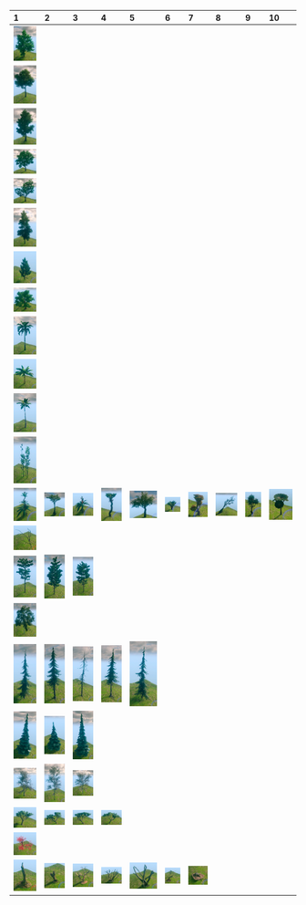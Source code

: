 |1|2|3|4|5|6|7|8|9|10|
|:--|:--|:--|:--|:--|:--|:--|:--|:--|:--|
|![tree01.png](img/tree01.png)| | | | | | | | | |
|![tree02.png](img/tree02.png)| | | | | | | | | |
|![tree03.png](img/tree03.png)| | | | | | | | | |
|![tree04.png](img/tree04.png)| | | | | | | | | |
|![tree05.png](img/tree05.png)| | | | | | | | | |
|![tree06.png](img/tree06.png)| | | | | | | | | |
|![tree07.png](img/tree07.png)| | | | | | | | | |
|![tree08.png](img/tree08.png)| | | | | | | | | |
|![tree09.png](img/tree09.png)| | | | | | | | | |
|![tree10.png](img/tree10.png)| | | | | | | | | |
|![tree11.png](img/tree11.png)| | | | | | | | | |
|![tree12.png](img/tree12.png)| | | | | | | | | |
|![tree13_1.png](img/tree13_1.png)|![tree13_2.png](img/tree13_2.png)|![tree13_4.png](img/tree13_4.png)|![tree13_5.png](img/tree13_5.png)|![tree13_6.png](img/tree13_6.png)|![tree13_8.png](img/tree13_8.png)|![tree13_10.png](img/tree13_10.png)|![tree13_11.png](img/tree13_11.png)|![tree13_13.png](img/tree13_13.png)|![tree13_14.png](img/tree13_14.png)|
|![tree14.png](img/tree14.png)| | | | | | | | | |
|![tree15_1.png](img/tree15_1.png)|![tree15_2.png](img/tree15_2.png)|![tree15_3.png](img/tree15_3.png)| | | | | | | |
|![tree16.png](img/tree16.png)| | | | | | | | | |
|![tree17_1.png](img/tree17_1.png)|![tree17_2.png](img/tree17_2.png)|![tree17_3.png](img/tree17_3.png)|![tree17_4.png](img/tree17_4.png)|![tree17_5.png](img/tree17_5.png)| | | | | |
|![tree18_1.png](img/tree18_1.png)|![tree18_2.png](img/tree18_2.png)|![tree18_3.png](img/tree18_3.png)| | | | | | | |
|![tree19_1.png](img/tree19_1.png)|![tree19_2.png](img/tree19_2.png)|![tree19_3.png](img/tree19_3.png)| | | | | | | |
|![tree20_1.png](img/tree20_1.png)|![tree20_2.png](img/tree20_2.png)|![tree20_3.png](img/tree20_3.png)|![tree20_4.png](img/tree20_4.png)| | | | | | |
|![tree21.png](img/tree21.png)| | | | | | | | | |
|![tree22_1.png](img/tree22_1.png)|![tree22_2.png](img/tree22_2.png)|![tree22_3.png](img/tree22_3.png)|![tree22_4.png](img/tree22_4.png)|![tree22_5.png](img/tree22_5.png)|![tree22_6.png](img/tree22_6.png)|![tree22_7.png](img/tree22_7.png)| | | |